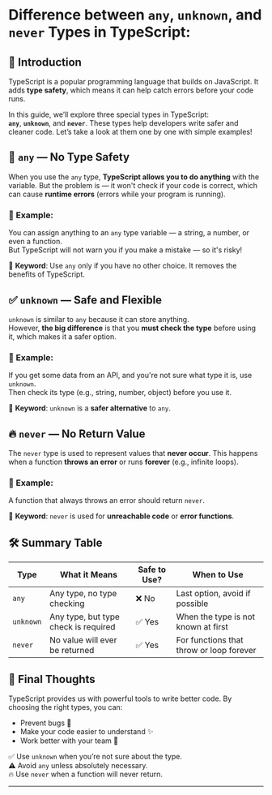 # Difference between  `any`, `unknown`, and `never` Types in TypeScript:

## 🧩 Introduction

TypeScript is a popular programming language that builds on JavaScript. It adds **type safety**, which means it can help catch errors before your code runs.

In this guide, we’ll explore three special types in TypeScript:  
**`any`**, **`unknown`**, and **`never`**. These types help developers write safer and cleaner code. Let’s take a look at them one by one with simple examples!

## 🛑 `any` — No Type Safety

When you use the `any` type, **TypeScript allows you to do anything** with the variable. But the problem is — it won't check if your code is correct, which can cause **runtime errors** (errors while your program is running).

### 📝 Example:
You can assign anything to an `any` type variable — a string, a number, or even a function.  
But TypeScript will not warn you if you make a mistake — so it's risky!

📌 **Keyword**: Use `any` only if you have no other choice. It removes the benefits of TypeScript.

## ✅ `unknown` — Safe and Flexible

`unknown` is similar to `any` because it can store anything.  
However, **the big difference** is that you **must check the type** before using it, which makes it a safer option.

### 📝 Example:
If you get some data from an API, and you're not sure what type it is, use `unknown`.  
Then check its type (e.g., string, number, object) before you use it.

📌 **Keyword**: `unknown` is a **safer alternative** to `any`.

## 🔥 `never` — No Return Value

The `never` type is used to represent values that **never occur**. This happens when a function **throws an error** or runs **forever** (e.g., infinite loops).

### 📝 Example:
A function that always throws an error should return `never`.

📌 **Keyword**: `never` is used for **unreachable code** or **error functions**.

## 🛠️ Summary Table

| Type      | What it Means                        | Safe to Use? | When to Use                              |
| --------- | ------------------------------------ | ------------ | ---------------------------------------- |
| `any`     | Any type, no type checking           | ❌ No         | Last option, avoid if possible           |
| `unknown` | Any type, but type check is required | ✅ Yes        | When the type is not known at first      |
| `never`   | No value will ever be returned       | ✅ Yes        | For functions that throw or loop forever |

## 📌 Final Thoughts

TypeScript provides us with powerful tools to write better code. By choosing the right types, you can:

* Prevent bugs 🐞  
* Make your code easier to understand ✨  
* Work better with your team 🤝

✅ Use `unknown` when you’re not sure about the type.  
⚠️ Avoid `any` unless absolutely necessary.  
🔥 Use `never` when a function will never return.

---

